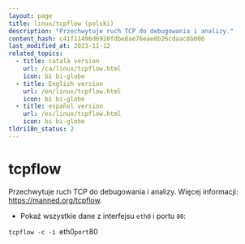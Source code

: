 ```yaml
---
layout: page
title: linux/tcpflow (polski)
description: "Przechwytuje ruch TCP do debugowania i analizy."
content_hash: c41f11496d6920fdbe8ae76eae8b26cdaac8b006
last_modified_at: 2023-11-12
related_topics:
  - title: català version
    url: /ca/linux/tcpflow.html
    icon: bi bi-globe
  - title: English version
    url: /en/linux/tcpflow.html
    icon: bi bi-globe
  - title: español version
    url: /es/linux/tcpflow.html
    icon: bi bi-globe
tldri18n_status: 2
---
```

# tcpflow

Przechwytuje ruch TCP do debugowania i analizy.
Więcej informacji: <https://manned.org/tcpflow>.

- Pokaż wszystkie dane z interfejsu `eth0` i portu `80`:

`tcpflow -c -i `<span class="tldr-var badge badge-pill bg-dark-lm bg-white-dm text-white-lm text-dark-dm font-weight-bold">eth0</span>` port `<span class="tldr-var badge badge-pill bg-dark-lm bg-white-dm text-white-lm text-dark-dm font-weight-bold">80</span>
